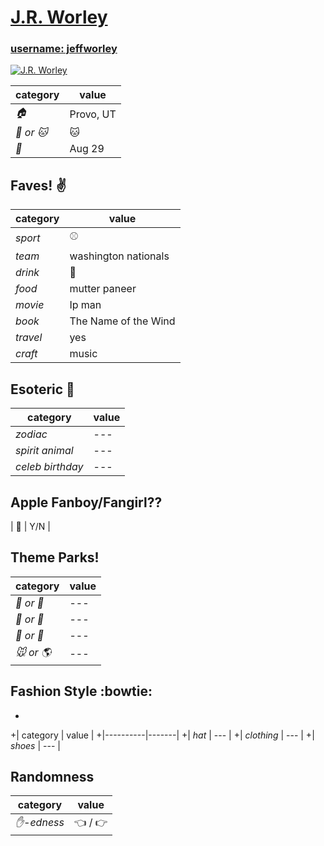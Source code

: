 # [J.R. Worley](https://github.com/jeffworley)

### [username: jeffworley](https://github.com/jeffworley)

[![J.R. Worley](https://avatars.githubusercontent.com/jeffworley)](https://github.com/jeffworley)

| category | value |
|-----------|-------|
| _:house:_ | Provo, UT |
| _:dog: or :cat:_ | :cat: |
| _:birthday:_ | Aug 29 |


## Faves! :v:

| category | value |
|----------|--------|
| _sport_  | :baseball: |
| _team_   | washington nationals |
| _drink_  | :beer: |
| _food_   | mutter paneer |
| _movie_  | Ip man |
| _book_  | The Name of the Wind |
| _travel_ | yes |
| _craft_  | music |


## Esoteric :crystal_ball:

| category | value |
|----------|-------|
| _zodiac_ | --- |
| _spirit animal_ | --- |
| _celeb birthday_ | --- |

## Apple Fanboy/Fangirl??
| :iphone: | Y/N |

## Theme Parks!
| category | value |
|----------|--------|
| _:ferris_wheel: or :roller_coaster:_ | --- |
| _:monorail: or :bus:_ | --- |
| _:poultry_leg: or :hamburger:_ | --- |
| _:mouse: or :earth_americas:_| --- |

## Fashion Style :bowtie:
+
+| category | value |
+|----------|-------|
+| _hat_ | --- |
+| _clothing_ | --- |
+| _shoes_ | --- |

## Randomness

| category        | value                        |
|-----------------|------------------------------|
| _:hand:-edness_ | :point_left: / :point_right: |
